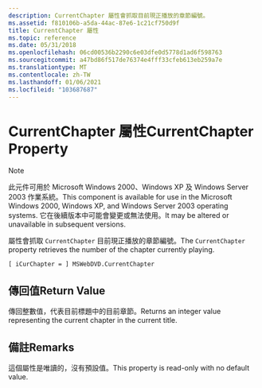 ```yaml
---
description: CurrentChapter 屬性會抓取目前現正播放的章節編號。
ms.assetid: f810106b-a5da-44ac-87e6-1c21cf750d9f
title: CurrentChapter 屬性
ms.topic: reference
ms.date: 05/31/2018
ms.openlocfilehash: 06cd00536b2290c6e03dfe0d5778d1ad6f598763
ms.sourcegitcommit: a47bd86f517de76374e4fff33cfeb613eb259a7e
ms.translationtype: MT
ms.contentlocale: zh-TW
ms.lasthandoff: 01/06/2021
ms.locfileid: "103687687"
---
```

# <a name="currentchapter-property"></a><span data-ttu-id="2fc01-103">CurrentChapter 屬性</span><span class="sxs-lookup"><span data-stu-id="2fc01-103">CurrentChapter Property</span></span>

> [!Note]  
> <span data-ttu-id="2fc01-104">此元件可用於 Microsoft Windows 2000、Windows XP 及 Windows Server 2003 作業系統。</span><span class="sxs-lookup"><span data-stu-id="2fc01-104">This component is available for use in the Microsoft Windows 2000, Windows XP, and Windows Server 2003 operating systems.</span></span> <span data-ttu-id="2fc01-105">它在後續版本中可能會變更或無法使用。</span><span class="sxs-lookup"><span data-stu-id="2fc01-105">It may be altered or unavailable in subsequent versions.</span></span>

 

<span data-ttu-id="2fc01-106">屬性會抓取 `CurrentChapter` 目前現正播放的章節編號。</span><span class="sxs-lookup"><span data-stu-id="2fc01-106">The `CurrentChapter` property retrieves the number of the chapter currently playing.</span></span>

``` syntax
[ iCurChapter = ] MSWebDVD.CurrentChapter
```

## <a name="return-value"></a><span data-ttu-id="2fc01-107">傳回值</span><span class="sxs-lookup"><span data-stu-id="2fc01-107">Return Value</span></span>

<span data-ttu-id="2fc01-108">傳回整數值，代表目前標題中的目前章節。</span><span class="sxs-lookup"><span data-stu-id="2fc01-108">Returns an integer value representing the current chapter in the current title.</span></span>

## <a name="remarks"></a><span data-ttu-id="2fc01-109">備註</span><span class="sxs-lookup"><span data-stu-id="2fc01-109">Remarks</span></span>

<span data-ttu-id="2fc01-110">這個屬性是唯讀的，沒有預設值。</span><span class="sxs-lookup"><span data-stu-id="2fc01-110">This property is read-only with no default value.</span></span>

 

 



